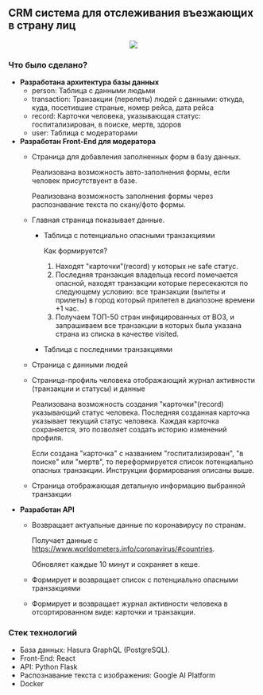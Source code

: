 ## CRM система для отслеживания въезжающих в страну лиц
<p align="center"> 
    <img src="https://cdn.dribbble.com/users/730703/screenshots/6047201/robo_reg_1024x1024_1x.jpg">
</p>

### Что было сделано?

- **Разработана архитектура базы данных**
    - person: Таблица с данными людьми
    - transaction: Транзакции (перелеты) людей с данными: откуда, куда, посетившие страные, номер рейса, дата рейса
    - record: Карточки человека, указывающая статус: госпитализирован, в поиске, мертв, здоров
    - user: Таблица с модераторами
- **Разработан Front-End для модератора**
    - Страница для добавления заполненных форм в базу данных.

        Реализована возможность авто-заполнения формы, если человек присутствуент в базе.

        Реализована возможность заполнения формы через распознавание текста по скану/фото формы.
    - Главная страница показывает данные.
        - Таблица с потенциально опасными транзакциями
        
            Как формируется?
            1. Находят "карточки"(record) у которых не safe статус.
            2. Последняя транзакция владельца record помечается опасной, находят транзакции которые пересекаются по следующему условию: все транзакции (вылеты и прилеты) в город который прилетел в диапозоне времени +1 час.
            3. Получаем ТОП-50 стран инфицированных от ВОЗ, и запрашиваем все транзакции в которых была указана страна из списка в качестве visited.
        - Таблица с последними транзакциями
    - Страница с данными людей
    - Страница-профиль человека отображающий журнал активности (транзакции и статусы) и данные
    
        Реализована возможность создания "карточки"(record) указывающий статус человека. Последняя созданная карточка указывает текущий статус человека.
        Каждая карточка сохраняется, это позволяет создать историю изменений профиля.
    
        Если создана "карточка" с названием "госпитализирован", "в поиске" или "мертв", то переформируется список потенциально опасных транзакции. Инструкции формирования описаны выше.
    - Страница отображающая детальную информацию выбранной транзакции
- **Разработан API**
    - Возвращает актуальные данные по коронавирусу по странам.
    
        Получает данные с https://www.worldometers.info/coronavirus/#countries.

        Обновляет каждые 10 минут и сохраняет в кеше.
    - Формирует и возвращает список с потенциально опасными транзакциями
    - Формирует и возвращает журнал активности человека в отсортированном виде: карточки и транзакции.


### Стек технологий

- База данных: Hasura GraphQL (PostgreSQL).
- Front-End: React
- API: Python Flask
- Распознавание текста с изображения: Google AI Platform
- Docker
